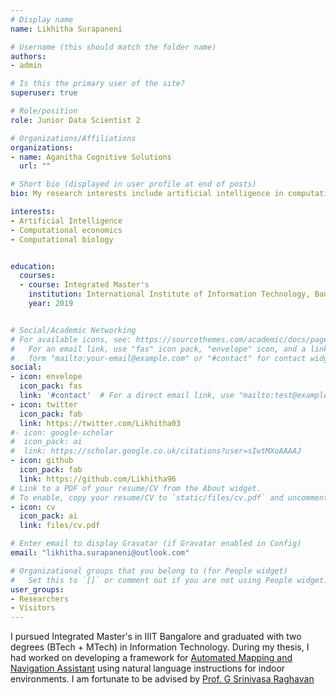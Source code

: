 ```yaml
---
# Display name
name: Likhitha Surapaneni

# Username (this should match the folder name)
authors:
- admin

# Is this the primary user of the site?
superuser: true

# Role/position
role: Junior Data Scientist 2

# Organizations/Affiliations
organizations:
- name: Aganitha Cognitive Solutions
  url: ""

# Short bio (displayed in user profile at end of posts)
bio: My research interests include artificial intelligence in computational economics and multi-agent systems

interests:
- Artificial Intelligence
- Computational economics
- Computational biology


education:
  courses:
  - course: Integrated Master's
    institution: International Institute of Information Technology, Bangalore
    year: 2019


# Social/Academic Networking
# For available icons, see: https://sourcethemes.com/academic/docs/page-builder/#icons
#   For an email link, use "fas" icon pack, "envelope" icon, and a link in the
#   form "mailto:your-email@example.com" or "#contact" for contact widget.
social:
- icon: envelope
  icon_pack: fas
  link: '#contact'  # For a direct email link, use "mailto:test@example.org".
- icon: twitter
  icon_pack: fab
  link: https://twitter.com/Likhitha03
#- icon: google-scholar
#  icon_pack: ai
#  link: https://scholar.google.co.uk/citations?user=sIwtMXoAAAAJ
- icon: github
  icon_pack: fab
  link: https://github.com/Likhitha96
# Link to a PDF of your resume/CV from the About widget.
# To enable, copy your resume/CV to `static/files/cv.pdf` and uncomment the lines below.
- icon: cv
  icon_pack: ai
  link: files/cv.pdf

# Enter email to display Gravatar (if Gravatar enabled in Config)
email: "likhitha.surapaneni@outlook.com"

# Organizational groups that you belong to (for People widget)
#   Set this to `[]` or comment out if you are not using People widget.
user_groups:
- Researchers
- Visitors
---
```

I pursued Integrated Master's in IIIT Bangalore and graduated with two degrees (BTech + MTech) in Information Technology.
During my thesis, I had worked on developing a framework for [Automated Mapping and Navigation Assistant](files/thesis.pdf) using natural language instructions for indoor environments. 
I am fortunate to be advised by [Prof. G Srinivasa Raghavan](https://www.iiitb.ac.in/faculty/g-srinivasaraghavan)
